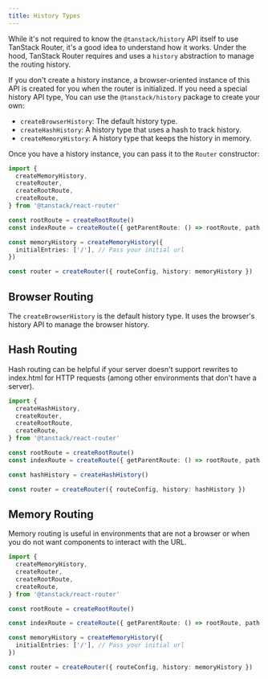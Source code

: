 ```yaml
---
title: History Types
---
```


While it's not required to know the `@tanstack/history` API itself to use TanStack Router, it's a good idea to understand how it works. Under the hood, TanStack Router requires and uses a `history` abstraction to manage the routing history.

If you don't create a history instance, a browser-oriented instance of this API is created for you when the router is initialized. If you need a special history API type, You can use the `@tanstack/history` package to create your own:

- `createBrowserHistory`: The default history type.
- `createHashHistory`: A history type that uses a hash to track history.
- `createMemoryHistory`: A history type that keeps the history in memory.

Once you have a history instance, you can pass it to the `Router` constructor:

```ts
import {
  createMemoryHistory,
  createRouter,
  createRootRoute,
  createRoute,
} from '@tanstack/react-router'

const rootRoute = createRootRoute()
const indexRoute = createRoute({ getParentRoute: () => rootRoute, path: '/' })

const memoryHistory = createMemoryHistory({
  initialEntries: ['/'], // Pass your initial url
})

const router = createRouter({ routeConfig, history: memoryHistory })
```

## Browser Routing

The `createBrowserHistory` is the default history type. It uses the browser's history API to manage the browser history.

## Hash Routing

Hash routing can be helpful if your server doesn't support rewrites to index.html for HTTP requests (among other environments that don't have a server).

```ts
import {
  createHashHistory,
  createRouter,
  createRootRoute,
  createRoute,
} from '@tanstack/react-router'

const rootRoute = createRootRoute()
const indexRoute = createRoute({ getParentRoute: () => rootRoute, path: '/' })

const hashHistory = createHashHistory()

const router = createRouter({ routeConfig, history: hashHistory })
```

## Memory Routing

Memory routing is useful in environments that are not a browser or when you do not want components to interact with the URL.

```ts
import {
  createMemoryHistory,
  createRouter,
  createRootRoute,
  createRoute,
} from '@tanstack/react-router'

const rootRoute = createRootRoute()

const indexRoute = createRoute({ getParentRoute: () => rootRoute, path: '/' })

const memoryHistory = createMemoryHistory({
  initialEntries: ['/'], // Pass your initial url
})

const router = createRouter({ routeConfig, history: memoryHistory })
```
